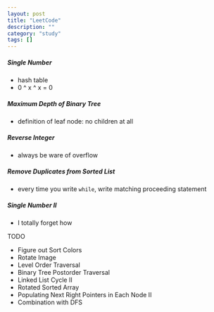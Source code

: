 ```yaml
---
layout: post
title: "LeetCode"
description: ""
category: "study"
tags: []
---
```


##### Single Number

- hash table
- 0 ^ x ^ x = 0

##### Maximum Depth of Binary Tree

- definition of leaf node: no children at all

##### Reverse Integer

- always be ware of overflow

##### Remove Duplicates from Sorted List

- every time you write `while`, write matching proceeding statement

##### Single Number II

- I totally forget how

TODO

- Figure out Sort Colors
- Rotate Image
- Level Order Traversal
- Binary Tree Postorder Traversal
- Linked List Cycle II
- Rotated Sorted Array
- Populating Next Right Pointers in Each Node II
- Combination with DFS
